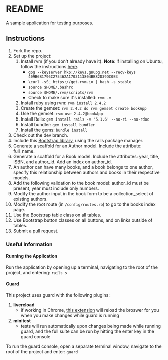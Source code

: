 # README

A sample application for testing purposes.

## Instructions

1. Fork the repo.
1. Set up the project:
    1. Install rvm (if you don't already have it). **Note**: if installing on Ubuntu, follow the instructions
     [here](https://github.com/rvm/ubuntu_rvm).
        - `gpg --keyserver hkp://keys.gnupg.net --recv-keys 409B6B1796C275462A1703113804BB82D39DC0E3`
        - `\curl -sSL https://get.rvm.io | bash -s stable`
        - `source $HOME/.bashrc`
        - `source $HOME/.rvm/scripts/rvm`
        - Check to make sure it's installed: `rvm -v`
    1. Install ruby using rvm: `rvm install 2.4.2`
    1. Create the gemset: `rvm 2.4.2 do rvm gemset create bookApp`
    1. Use the gemset: `rvm use 2.4.2@bookApp`
    1. Install Rails: `gem install rails -v '5.1.6' --no-ri --no-rdoc`
    1. Install bundler: `gem install bundler`
    1. Install the gems: `bundle install`
1. Check out the dev branch.    
1. Include this [Bootstrap library](https://github.com/twbs/bootstrap-rubygem), using the rails package manager.
1. Generate a scaffold for an Author model. Include the attribute: full_name.
1. Generate a scaffold for a Book model. Include the attributes: year, title, ISBN, and author_id. Add an index on author_id.
1. An author can have many books, and a book belongs to one author, specify this relationship between authors 
and books in their respective models.
1. Add the following validation to the book model: author_id must be present, year must include only numbers.
1. Modify the author input in the book form to be a collection_select of existing authors.
1. Modify the root route (in `/config/routes.rb`) to go to the books index page.
1. Use the Bootstrap table class on all tables.
1. Use Bootstrap button classes on all buttons, and on links outside of tables.
1. Submit a pull request.

### Useful Information
#### Running the Application
Run the application by opening up a terminal, navigating to the root of the project, and entering: `rails s`   
#### Guard
This project uses guard with the following plugins:  
1. **livereload**  
    * if working in Chrome, 
    [this extension](https://chrome.google.com/webstore/detail/livereload/jnihajbhpnppcggbcgedagnkighmdlei?hl=en) 
    will reload the broswer for you when you make changes while guard is running  
1. **minitest**  
    * tests will run automatically upon changes being made while running guard, and the full suite can be
    run by hitting the enter key in the guard console   
       
To run the guard console, open a separate terminal window, navigate to the root of the project and enter: `guard`